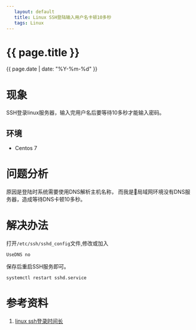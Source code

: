 ```yaml
---
   layout: default
   title: Linux SSH登陆输入用户名卡顿10多秒
   tags: Linux
---
```


# {{ page.title }}
{{ page.date | date: "%Y-%m-%d" }}

# 现象
SSH登录linux服务器，输入完用户名后要等待10多秒才能输入密码。
## 环境
* Centos 7

# 问题分析
原因是登陆时系统需要使用DNS解析主机名称，
而我是局域网环境没有DNS服务器，造成等待DNS卡顿10多秒。


# 解决办法
打开`/etc/ssh/sshd_config`文件,修改或加入
```
UseDNS no
```
保存后重启SSH服务即可。
```
systemctl restart sshd.service
```

# 参考资料
1. [linux ssh登录时间长](http://www.cnblogs.com/cyttina/archive/2013/03/01/2939259.html)
